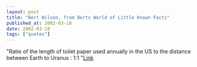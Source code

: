 ```yaml
---
layout: post
title: "Bert Wilson, from Berts World of Little Known Facts"
published_at: 2002-03-18
date: 2002-03-18
tags: ["quotes"]
---
```


"Ratio of the length of toilet paper used annually in the US to the distance between Earth to Uranus : 1:1 "[Link]()  